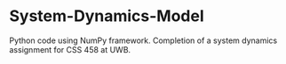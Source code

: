 # System-Dynamics-Model
Python code using NumPy framework. Completion of a system dynamics assignment for CSS 458 at UWB.
